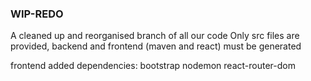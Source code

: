 ### WIP-REDO
A cleaned up and reorganised branch of all our code
Only src files are provided, backend and frontend (maven and react) must be generated

frontend added dependencies:
bootstrap
nodemon
react-router-dom
